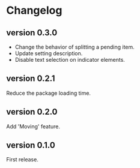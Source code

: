 # Changelog

## version 0.3.0
- Change the behavior of splitting a pending item.
- Update setting description.
- Disable text selection on indicator elements.

## version 0.2.1
Reduce the package loading time.

## version 0.2.0
Add 'Moving' feature.

## version 0.1.0
First release.
